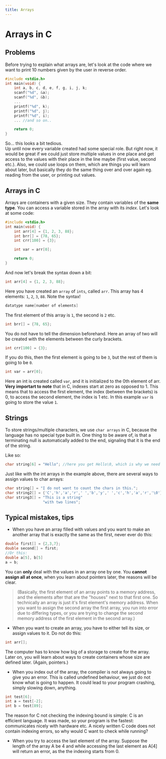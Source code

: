 ```yaml
---
title: Arrays
---
```

# Arrays in C
## Problems
Before trying to explain what arrays are, let's look at the code where we want to print 10 numbers given by the user in reverse order.
```C
#include <stdio.h>
int main(void) {
    int a, b, c, d, e, f, g, i, j, k;
    scanf("%d", &a);
    scanf("%d", &b);
    ... 
    printf("%d", k);
    printf("%d", j);
    printf("%d", i);
    ... //and so on..

    return 0;
}
```
So... this looks a bit tedious.<br>Up until now every variable created had some special role. But right now, it would be great if we could just store multiple values in one place and get access to the values with their place in the line maybe (first value, second etc.). Also, we could use loops on them, which are things you will learn about later, but basically they do the same thing over and over again eg. reading from the user, or printing out values. 

## Arrays in C
Arrays are containers with a given size. They contain variables of the **same type**. You can access a variable stored in the array with its *index*.
Let's look at some code:
```C
#include <stdio.h>
int main(void) {
    int arr[4] = {1, 2, 3, 88};
    int brr[] = {78, 65};
    int crr[100] = {3};

    int var = arr[0];

    return 0;
}
```
And now let's break the syntax down a bit: 
```C
int arr[4] = {1, 2, 3, 88};
```
Here you have created an `array` of `ints`, called `arr`. This array has 4 elements: `1`, `2`, `3`, `88`. Note the syntax!
```C
datatype name[number of elements] 
```
The first element of this array is `1`, the second is `2` etc.

```C
int brr[] = {78, 65};
```
You do not have to tell the dimension beforehand. Here an array of two will be created with the elements between the curly brackets.

```C
int crr[100] = {3};
```
If you do this, then the first element is going to be `3`, but the rest of them is going to be `0`. 

```C
int var = arr[0];
```
Here an int is created called `var`, and it is initialized to the 0th element of arr. **Very importart to note** that in C, indexes start at zero as opposed to 1. This means that to access the first element, the index (between the brackets) is 0, to access the second element, the index is 1 etc. 
In this example `var` is going to store the value `1`.

## Strings

To store strings/multiple characters, we use `char arrays` in C, because the language has no special type built in. One thing to be aware of, is that a terminating null is automatically added to the end, signaling that it is the end of the string.

Like so:
```C
char string[6] = "Hello"; //here you get Hello\0, which is why we need an array with the length of 6
```
Just like with the int arrays in the example above, there are several ways to assign values to char arrays:
```C
char string[] = "I do not want to count the chars in this.";
char string2[] = {'C','h','a','r',' ','b','y',' ','c','h','a','r','\0'};
char string3[] = "This is a string"
                 "with two lines";
```

## Typical mistakes, tips

- When you have an array filled with values and you want to make an another array that is exactly the same as the first, never ever do this:
```C
double first[] = {2,3,7};
double second[] = first;
//Or this:
double a[5], b[5]
a = b;
```
You can **only** deal with the values in an array one by one. You **cannot assign all at once**, when you learn about pointers later, the reasons will be clear. 
>(Basically, the first element of an array points to a memory address, and the elements after that are the "houses" next to that first one. So technically an array is just it's first element's memory address. When you want to assign the second array the first array, you run into error due to differing types, or you are trying to change the second memory address of the first element in the second array.)

- When you want to create an array, you have to either tell its size, or assign values to it. Do not do this:
```C
int arr[];
```
The computer has to know how big of a storage to create for the array. Later on, you will learn about ways to create containers whose size are defined later. (Again, pointers.)

- When you index out of the array, the compiler is not always going to give you an error. This is called undefined behaviour, we just do not know what is going to happen. It could lead to your program crashing, simply slowing down, anything. 
```C
int test[6];
int a = test[-2];
int b = test[89];
```
The reason for C not checking the indexing bound is simple: C is an efficient language. It was made, so your program is the fastest: communicates nicely with hardware etc. A nicely written C code does not contain indexing errors, so why would C want to check while running? 

- When you try to access the last element of the array. Suppose the length of the array A be 4 and while accessing the last element as
A[4] will return an error, as the the indexing starts from 0.
